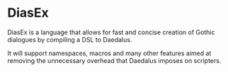 # DiasEx
DiasEx is a language that allows for fast and concise creation of Gothic dialogues by compiling a DSL to Daedalus.

It will support namespaces, macros and many other features aimed at removing the unnecessary overhead that Daedalus imposes on scripters.
